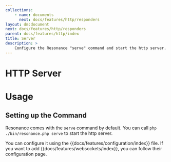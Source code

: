```yaml
---
collections: 
    - name: documents
      next: docs/features/http/responders
layout: dm:document
next: docs/features/http/responders
parent: docs/features/http/index
title: Server
description: >
    Configure the Resonance "serve" command and start the http server.
---
```


# HTTP Server

# Usage

## Setting up the Command

Resonance comes with the `serve` command by default. You can call
`php ./bin/resonance.php serve` to start the http server.

You can configure it using the {{docs/features/configuration/index}} file.
If you want to add {{docs/features/websockets/index}}, you can follow their 
configuration page.
